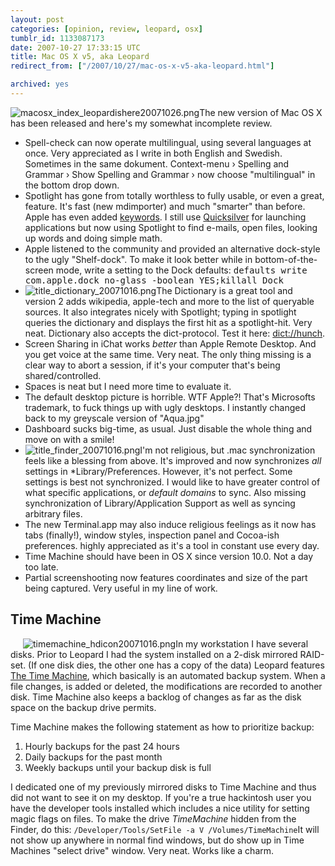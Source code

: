 ```yaml
---
layout: post
categories: [opinion, review, leopard, osx]
tumblr_id: 1133087173  
date: 2007-10-27 17:33:15 UTC
title: Mac OS X v5, aka Leopard
redirect_from: ["/2007/10/27/mac-os-x-v5-aka-leopard.html"]

archived: yes
---
```


<img src='/attachments/2007/10/macosx_index_leopardishere20071026.png' alt='macosx_index_leopardishere20071026.png' class="right" />The new version of Mac OS X has been released and here's my somewhat incomplete review.

<ul>
<li>Spell-check can now operate multilingual, using several languages at once. Very appreciated as I write in both English and Swedish. Sometimes in the same dokument. Context-menu › Spelling and Grammar › Show Spelling and Grammar › now choose "multilingual" in the bottom drop down.</li>
<li>Spotlight has gone from totally worthless to fully usable, or even a great, feature. It's fast (new mdimporter) and much "smarter" than before. Apple has even added <a href="http://www.usingmac.com/2007/11/22/leopard-optimizing-spotlight-search">keywords</a>. I still use <a href="http://blacktree.com/?quicksilver">Quicksilver</a> for launching applications but now using Spotlight to find e-mails, open files, looking up words and doing simple math.</li>
<li>Apple listened to the community and provided an alternative dock-style to the ugly "Shelf-dock". To make it look better while in bottom-of-the-screen mode, write a setting to the Dock defaults: <tt>defaults write com.apple.dock no-glass -boolean YES;killall Dock</tt></li>
<li><img src='/attachments/2007/10/title_dictionary_20071016.png' alt='title_dictionary_20071016.png' class="right"/>The Dictionary is a great tool and version 2 adds wikipedia, apple-tech and more to the list of queryable sources. It also integrates nicely with Spotlight; typing in spotlight queries the dictionary and displays the first hit as a spotlight-hit. Very neat. Dictionary also accepts the dict-protocol. Test it here: <a href="dict://hunch">dict://hunch</a>.</li>
<li>Screen Sharing in iChat works <em>better</em> than Apple Remote Desktop. And you get voice at the same time. Very neat. The only thing missing is a clear way to abort a session, if it's your computer that's being shared/controlled.</li>
<li>Spaces is neat but I need more time to evaluate it.</li>
<li>The default desktop picture is horrible. WTF Apple?! That's Microsofts trademark, to fuck things up with ugly desktops. I instantly changed back to my greyscale version of "Aqua.jpg"</li>
<li>Dashboard sucks big-time, as usual. Just disable the whole thing and move on with a smile!</li>
<li><img src='/attachments/2007/10/title_finder_20071016.png' alt='title_finder_20071016.png' class="right"/>I'm not religious, but .mac synchronization feels like a blessing from above. It's improved and now synchronizes <em>all</em> settings in *Library/Preferences. However, it's not perfect. Some settings is best not synchronized. I would like to have greater control of what specific applications, or <em>default domains</em> to sync. Also missing synchronization of Library/Application Support as well as syncing arbitrary files.</li>
<li>The new Terminal.app may also induce religious feelings as it now has tabs (finally!), window styles, inspection panel and Cocoa-ish preferences. highly appreciated as it's a tool in constant use every day.</li>
<li>Time Machine should have been in OS X since version 10.0. Not a day too late.</li>
<li>Partial screenshooting now features coordinates and size of the part being captured. Very useful in my line of work.</li>
</ul>

<h2>Time Machine</h2>
<img src='/attachments/2007/10/timemachine_hdicon20071016.png' alt='timemachine_hdicon20071016.png' class="right" style="margin-left:20px" />In my workstation I have several disks. Prior to Leopard I had the system installed on a 2-disk mirrored RAID-set. (If one disk dies, the other one has a copy of the data) Leopard features <a href="http://www.apple.com/macosx/features/timemachine.html">The Time Machine</a>, which basically is an automated backup system. When a file changes, is added or deleted, the modifications are recorded to another disk. Time Machine also keeps a backlog of changes as far as the disk space on the backup drive permits.

Time Machine makes the following statement as how to prioritize backup:
<ol>
<li>Hourly backups for the past 24 hours</li>
<li>Daily backups for the past month</li>
<li>Weekly backups until your backup disk is full</li>
</ol>

I dedicated one of my previously mirrored disks to Time Machine and thus did not want to see it on my desktop. If you're a true hackintosh user you have the developer tools installed which includes a nice utility for setting magic flags on files.
To make the drive <em>TimeMachine</em> hidden from the Finder, do this:
<code>/Developer/Tools/SetFile -a V /Volumes/TimeMachine</code>It will not show up anywhere in normal find windows, but do show up in Time Machines "select drive" window. Very neat. Works like a charm.



